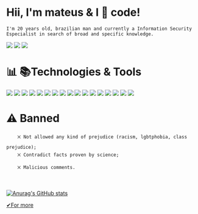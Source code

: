 # Hii, I'm mateus & I &#x1F90D; code!
    I'm 20 years old, brazilian man and currently a Information Security Especialist in search of broad and specific knowledge.


[<img src="https://img.shields.io/badge/linkedin-%230077B5.svg?&style=for-the-badge&logo=linkedin&logoColor=white?logoWidth=60"/>](https://www.linkedin.com/in/mateusribeiros/)              [<img src = "https://img.shields.io/badge/Discord-7289DA?style=for-the-badge&logo=discord&logoColor=white?logoWidth=60">](https://discord.com/channels/mateuxe#8772)               [<img src = "https://img.shields.io/badge/mateuseduardosilvar@gmail-D14836?style=for-the-badge&logo=gmail&logoColor=white?logoWidth=60">](mailto:mateuseduardosilvar@gmail.com?subject=Olá,Mateus!)
 
 
 
# &#x1F4CA; &#x1F4DA;Technologies & Tools
  [<img src = "https://img.shields.io/badge/Visual_Studio_Code-0078D4?style=for-the-badge&logo=visual%20studio%20code&logoColor=white&style=width:5px"/>]()
  [<img src = "https://img.shields.io/badge/C%23-239120?style=for-the-badge&logo=c-sharp&logoColor=white&style=width:5px"/>]()
  [<img src = "https://img.shields.io/badge/CSS3-1572B6?style=for-the-badge&logo=css3&logoColor=white&style=width:5px"/>]()
  [<img src = "https://img.shields.io/badge/HTML5-E34F26?style=for-the-badge&logo=html5&logoColor=white&style=width:5px"/>]()
  [<img src = "https://img.shields.io/badge/JavaScript-323330?style=for-the-badge&logo=javascript&logoColor=F7DF1E&style=width:5px"/>]()
  [<img src = "https://img.shields.io/badge/GIT-E44C30?style=for-the-badge&logo=git&logoColor=white&style=width:5px"/>]()
  [<img src = "https://img.shields.io/badge/YouTube-FF0000?style=for-the-badge&logo=youtube&logoColor=white&style=width:5px"/>]()
  [<img src = "https://img.shields.io/badge/Canva-%2300C4CC.svg?&style=for-the-badge&logo=Canva&logoColor=white&style=width:5px"/>]()
  [<img src = "https://img.shields.io/badge/gimp-5C5543?style=for-the-badge&logo=gimp&logoColor=white&style=width:5px"/>]()
  [<img src = "https://img.shields.io/badge/Coursera-0056D2?style=for-the-badge&logo=Coursera&logoColor=white&style=width:5px"/>]()
  [<img src = "https://img.shields.io/badge/Google_chrome-4285F4?style=for-the-badge&logo=Google-chrome&logoColor=white&style=width:5px"/>]()
  [<img src = "https://img.shields.io/badge/freecodecamp-27273D?style=for-the-badge&logo=freecodecamp&logoColor=white&style=width:5px"/>]()
  [<img src = "https://img.shields.io/badge/Udemy-EC5252?style=for-the-badge&logo=Udemy&logoColor=white&style=width:5px"/>]()
  [<img src = "https://img.shields.io/badge/NPM-%23000000.svg?style=for-the-badge&logo=npm&logoColor=white"/>]()
  [<img src = "https://img.shields.io/badge/react-%2320232a.svg?style=for-the-badge&logo=react&logoColor=%2361DAFB" />]()
  [<img src = "https://img.shields.io/badge/c-%2300599C.svg?style=for-the-badge&logo=c&logoColor=white" />]()
  [<img src = "https://img.shields.io/badge/Microsoft-0078D4?style=for-the-badge&logo=microsoft&logoColor=white" />]()


# &#x26A0; Banned
        ྾ Not allowed any kind of prejudice (racism, lgbtphobia, class prejudice);
        ྾ Contradict facts proven by science;
        ྾ Malicious comments.
        
#
 [![Anurag's GitHub stats](https://github-readme-stats.vercel.app/api?username=mateusribeiros&show_icons=true&theme=monokai&card_width=1.1&show_owner&hide=prs,issues&style=width:350)](https://github.com/anuraghazra/github-readme-stats)
 
<a href = "https://github.com/mateusribeiros/myaba" target = "_blank"> &#x2714;For more</a>
